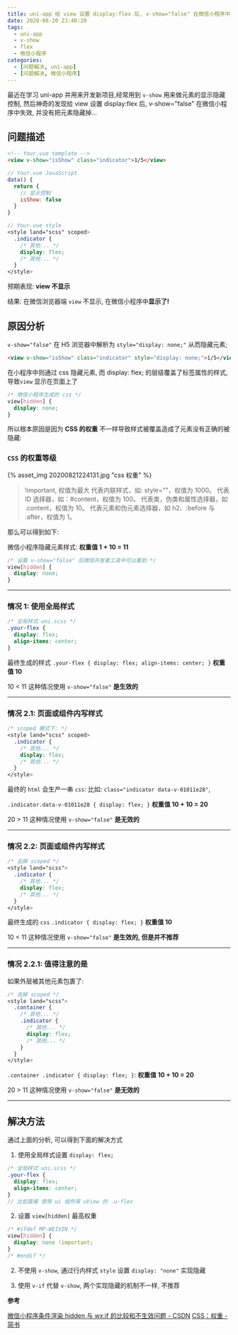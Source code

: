 ```yaml
---
title: uni-app 给 view 设置 display:flex 后, v-show="false" 在微信小程序中失效
date: 2020-08-20 23:40:28
tags:
  - uni-app
  - v-show
  - flex
  - 微信小程序
categories:
  - [问题解决, uni-app]
  - [问题解决, 微信小程序]
---
```


最近在学习 uni-app 并用来开发新项目,经常用到 `v-show` 用来做元素的显示隐藏控制, 然后神奇的发现给 view 设置 display:flex 后, v-show="false" 在微信小程序中失效, 并没有把元素隐藏掉...

<!-- more -->

## 问题描述

```html
<!-- Your.vue template -->
<view v-show="isShow" class="indicator">1/5</view>
```

```js
// Your.vue JavaScript
data() {
  return {
    // 显示控制
    isShow: false
  }
}
```

```scss
// Your.vue style
<style land="scss" scoped>
  .indicator {
    /* 其他... */
    display: flex;
    /* 其他... */
  }
</style>
```

预期表现: **view 不显示**

结果: 在微信浏览器端 `view` 不显示, 在微信小程序中**显示了!**

## 原因分析

`v-show="false"` 在 H5 浏览器中解析为 `style="display: none;"` 从而隐藏元素;

```html
<view v-show="isShow" class="indicator" style="display: none;">1/5</view>
```

在小程序中则通过 css 隐藏元素, 而 display: flex; 的层级覆盖了标签属性的样式, 导致`view` 显示在页面上了

```css
/* 微信小程序生成的 css */
view[hidden] {
  display: none;
}
```

所以根本原因是因为 **CSS 的权重** 不一样导致样式被覆盖造成了元素没有正确的被隐藏:

### `CSS` 的权重等级

{% asset_img 20200821224131.jpg "css 权重" %}

> !important, 权值为最大
> 代表内联样式，如: style=""，权值为 1000。
> 代表 ID 选择器，如：#content，权值为 100。
> 代表类，伪类和属性选择器，如 .content，权值为 10。
> 代表元素和伪元素选择器，如 h2、:before 与 :after，权值为 1。

那么可以得到如下:

微信小程序隐藏元素样式: **权重值 1 + 10 = 11**

```css
/* 设置 v-show="false" 后微信开发者工具中可以看到 */
view[hidden] {
  display: none;
}
```

---

### 情况 1: 使用全局样式

```scss
/* 全局样式 uni.scss */
.your-flex {
  display: flex;
  align-items: center;
}
```

最终生成的样式 `.your-flex { display: flex; align-items: center; }` **权重值 10**

10 < 11 这种情况使用 `v-show="false"` **是生效的**

---

### 情况 2.1: 页面或组件内写样式

```scss
/* scoped 模式下: */
<style land="scss" scoped>
  .indicator {
    /* 其他... */
    display: flex;
    /* 其他... */
  }
</style>
```

最终的 `html` 会生产一串 `css`: 比如: `class="indicator data-v-01011e28"`,

`.indicator.data-v-01011e28 { display: flex; }` **权重值 10 + 10 = 20**

20 > 11 这种情况使用 `v-show="false"` **是无效的**

---

### 情况 2.2: 页面或组件内写样式

```scss
/* 去掉 scoped */
<style land="scss">
  .indicator {
    /* 其他... */
    display: flex;
    /* 其他... */
  }
</style>
```

最终生成的 `css` `.indicator { display: flex; }` **权重值 10**

10 < 11 这种情况使用 `v-show="false"` **是生效的, 但是并不推荐**

---

### 情况 2.2.1: 值得注意的是

如果外层被其他元素包裹了:

```scss
/* 去掉 scoped */
<style land="scss">
  .container {
    /* 其他... */
    .indicator {
      /* 其他... */
      display: flex;
      /* 其他... */
    }
  }
</style>
```

`.container .indicator { display: flex; }`: **权重值 10 + 10 = 20**

20 > 11 这种情况使用 `v-show="false"` **是无效的**

---

## 解决方法

通过上面的分析, 可以得到下面的解决方式

1. 使用全局样式设置 `display: flex;`

```scss
/* 全局样式 uni.scss */
.your-flex {
  display: flex;
  align-items: center;
}
// 比如直接 使用 ui 组件库 uView 的 .u-flex
```

2. 设置 `view[hidden]` 最高权重

```scss
/* #ifdef MP-WEIXIN */
view[hidden] {
  display: none !important;
}
/* #endif */
```

2. 不使用 `v-show`, 通过行内样式 `style` 设置 `display: "none"` 实现隐藏

3. 使用 `v-if` 代替 `v-show`, 两个实现隐藏的机制不一样, 不推荐

**参考**

[微信小程序条件渲染 hidden 与 wx:if 的比较和不生效问题 - CSDN](https://blog.csdn.net/longfeng1234/article/details/94436068)
[CSS：权重 - 简书](https://www.jianshu.com/p/a8cf1e55032c)
